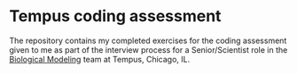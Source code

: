 # Tempus coding assessment

The repository contains my completed exercises for the coding assessment given to me as part of the interview process for a Senior/Scientist role in the [Biological Modeling](https://www.tempus.com/life-sciences/biological-modeling/) team at Tempus, Chicago, IL.